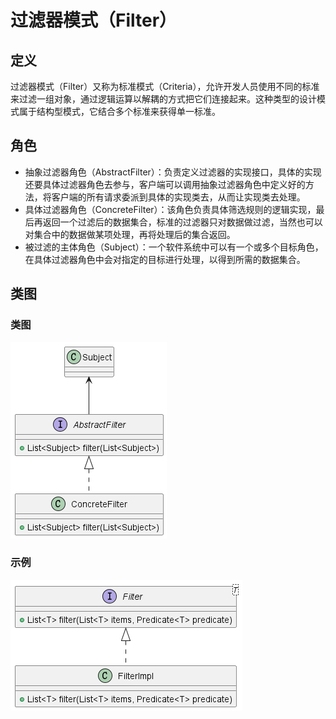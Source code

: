 # 过滤器模式（Filter）

## 定义

过滤器模式（Filter）又称为标准模式（Criteria），允许开发人员使用不同的标准来过滤一组对象，通过逻辑运算以解耦的方式把它们连接起来。这种类型的设计模式属于结构型模式，它结合多个标准来获得单一标准。

## 角色

- 抽象过滤器角色（AbstractFilter）：负责定义过滤器的实现接口，具体的实现还要具体过滤器角色去参与，客户端可以调用抽象过滤器角色中定义好的方法，将客户端的所有请求委派到具体的实现类去，从而让实现类去处理。
- 具体过滤器角色（ConcreteFilter）：该角色负责具体筛选规则的逻辑实现，最后再返回一个过滤后的数据集合，标准的过滤器只对数据做过滤，当然也可以对集合中的数据做某项处理，再将处理后的集合返回。
- 被过滤的主体角色（Subject）：一个软件系统中可以有一个或多个目标角色，在具体过滤器角色中会对指定的目标进行处理，以得到所需的数据集合。

## 类图

### 类图

![过滤器模式（Filter）](src/main/resources/static/diagram.png '过滤器模式（Filter）')

### 示例

![过滤器模式（Filter）](src/main/resources/static/diagram-demo.png '过滤器模式（Filter）')
